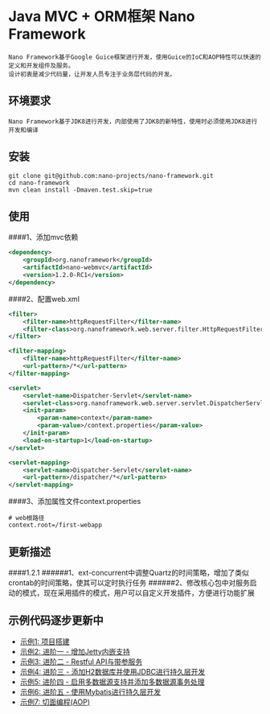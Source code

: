 Java MVC + ORM框架 Nano Framework
====

	Nano Framework基于Google Guice框架进行开发，使用Guice的IoC和AOP特性可以快速的定义和开发组件及服务。
	设计初衷是减少代码量，让开发人员专注于业务层代码的开发。
	
	
环境要求
----
	Nano Framework基于JDK8进行开发，内部使用了JDK8的新特性，使用时必须使用JDK8进行开发和编译

安装
----
```shell
git clone git@github.com:nano-projects/nano-framework.git
cd nano-framework
mvn clean install -Dmaven.test.skip=true
```

使用
----
####1、添加mvc依赖
```xml
<dependency>
	<groupId>org.nanoframework</groupId>
	<artifactId>nano-webmvc</artifactId>
	<version>1.2.0-RC1</version>
</dependency>
```
####2、配置web.xml
```xml
<filter>
	<filter-name>httpRequestFilter</filter-name>
	<filter-class>org.nanoframework.web.server.filter.HttpRequestFilter</filter-class>
</filter>

<filter-mapping>
	<filter-name>httpRequestFilter</filter-name>
	<url-pattern>/*</url-pattern>
</filter-mapping>

<servlet>
	<servlet-name>Dispatcher-Servlet</servlet-name>
	<servlet-class>org.nanoframework.web.server.servlet.DispatcherServlet</servlet-class>
	<init-param>
		<param-name>context</param-name>
		<param-value>/context.properties</param-value>
	</init-param>
	<load-on-startup>1</load-on-startup>
</servlet>

<servlet-mapping>
	<servlet-name>Dispatcher-Servlet</servlet-name>
	<url-pattern>/dispatcher/*</url-pattern>
</servlet-mapping>
```
####3、添加属性文件context.properties
```properties
# web根路径
context.root=/first-webapp
```

更新描述
----
####1.2.1
######1、ext-concurrent中调整Quartz的时间策略，增加了类似crontab的时间策略，使其可以定时执行任务
######2、修改核心包中对服务启动的模式，现在采用插件的模式，用户可以自定义开发插件，方便进行功能扩展
	
示例代码逐步更新中
----

- [示例1: 项目搭建](nano-examples/examples/examples-00.md)
- [示例2: 进阶一 - 增加Jetty内嵌支持](nano-examples/examples/examples-01.md)
- [示例3: 进阶二 - Restful API与带参服务](nano-examples/examples/examples-02.md)
- [示例4: 进阶三 - 添加H2数据库并使用JDBC进行持久层开发](nano-examples/examples/examples-03.md)
- [示例5: 进阶四 - 启用多数据源支持并添加多数据源事务处理](nano-examples/examples/examples-04.md)
- [示例6: 进阶五 - 使用Mybatis进行持久层开发](nano-examples/examples/examples-05.md)
- [示例7: 切面编程(AOP)](nano-examples/examples/examples-06.md)